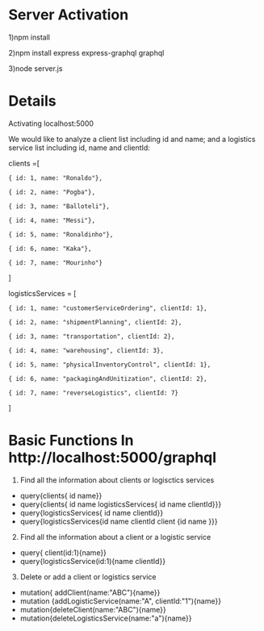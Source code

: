 # Server Activation
1)npm install

2)npm install express express-graphql graphql

3)node server.js
# Details
Activating localhost:5000

We would like to analyze a client list including id and name; and a logistics service list including id, name and clientId: 

clients =[

    { id: 1, name: "Ronaldo"},
    
    { id: 2, name: "Pogba"},
    
    { id: 3, name: "Balloteli"},
    
    { id: 4, name: "Messi"},
    
    { id: 5, name: "Ronaldinho"},
    
    { id: 6, name: "Kaka"},
    
    { id: 7, name: "Mourinho"}
    
]

logisticsServices = [

    { id: 1, name: "customerServiceOrdering", clientId: 1},
    
    { id: 2, name: "shipmentPlanning", clientId: 2},
    
    { id: 3, name: "transportation", clientId: 2},
    
    { id: 4, name: "warehousing", clientId: 3},
    
    { id: 5, name: "physicalInventoryControl", clientId: 1},
    
    { id: 6, name: "packagingAndUnitization", clientId: 2},
    
    { id: 7, name: "reverseLogistics", clientId: 7}
    
]
# Basic Functions In http://localhost:5000/graphql
1) Find all the information about clients or logisctics services
+ query{clients{ id name}}
+ query{clients{ id name logisticsServices{ id name clientId}}}
+ query{logisticsServices{ id name clientId}}
+ query{logisticsServices{id name clientId client {id name }}}

2) Find all the information about a client or a logistic service
+ query{ client(id:1){name}}
+ query{logisticsService(id:1){name clientId}}

3) Delete or add a client or logistics service
+ mutation{ addClient(name:"ABC"){name}}
+ mutation {addLogisticService(name:"A", clientId:"1"){name}}
+ mutation{deleteClient(name:"ABC"){name}}
+ mutation{deleteLogisticsService(name:"a"){name}}
